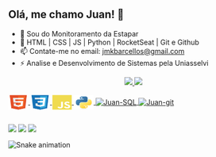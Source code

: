 ## Olá, me chamo Juan! 👋

- 🔭 Sou do Monitoramento da Estapar
- 🌱 HTML | CSS | JS | Python | RocketSeat | Git e Github
- 📫 Contate-me no email: jmkbarcellos@gmail.com
- ⚡ Analise e Desenvolvimento de Sistemas pela Uniasselvi

<div align="center">
  <a href="https://www.linkedin.com/in/juan-marcello-karnal-barcellos-318a74155/">
  <img height="180em" src="https://github-readme-stats.vercel.app/api?username=Juan-Karnal&show_icons=true&theme=dark&include_all_commits=true&count_private=true"/>
  <img height="180em" src="https://github-readme-stats.vercel.app/api/top-langs/?username=Juan-Karnal&layout=compact&langs_count=7&theme=dark"/>
</div>

<div style="display: inline_block"><br>
  <img align="center" alt="Juan-HTML" height="30" width="40" src="https://raw.githubusercontent.com/devicons/devicon/master/icons/html5/html5-original.svg">
  <img align="center" alt="Juan-CSS" height="30" width="40" src="https://raw.githubusercontent.com/devicons/devicon/master/icons/css3/css3-original.svg">
  <img align="center" alt="Juan-Js" height="30" width="40" src="https://raw.githubusercontent.com/devicons/devicon/master/icons/javascript/javascript-plain.svg">
  <img align="center" alt="Juan-Python" height="30" width="40" src="https://raw.githubusercontent.com/devicons/devicon/master/icons/python/python-original.svg">
  <img align="center" alt="Juan-SQL" height="30" width="40" src="https://cdn.jsdelivr.net/gh/devicons/devicon/icons/sqlite/sqlite-original.svg">
  <img align="center" alt="Juan-git" height="30" width="40" src="https://cdn.jsdelivr.net/gh/devicons/devicon/icons/git/git-plain-wordmark.svg">
  
</div>
  
  ##
  
 <div>
  <a href="https://instagram.com/juankarnal_" target="_blank"><img src="https://img.shields.io/badge/-Instagram-%23E4405F?style=for-the-badge&logo=instagram&logoColor=white" target="_blank"></a> 
  <a href = "mailto:jmkbarcellos@gmail.com"><img src="https://img.shields.io/badge/-Gmail-%23333?style=for-the-badge&logo=gmail&logoColor=white" target="_blank"></a>
  <a href="https://www.linkedin.com/in/juan-marcello-karnal-barcellos-318a74155/" target="_blank"><img src="https://img.shields.io/badge/-LinkedIn-%230077B5?style=for-the-badge&logo=linkedin&logoColor=white" target="_blank"></a>
   
 </div>
  
  ![Snake animation](https://github.com/Juan-Karnal/Juan-Karnal/blob/output/github-contribution-grid-snake.svg)
 
  
